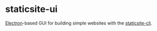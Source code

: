 # staticsite-ui

[Electron](https://electron.atom.io/)-based GUI for building simple websites with the [staticsite-cli](https://github.com/taylortom/staticsite-ui.git).
